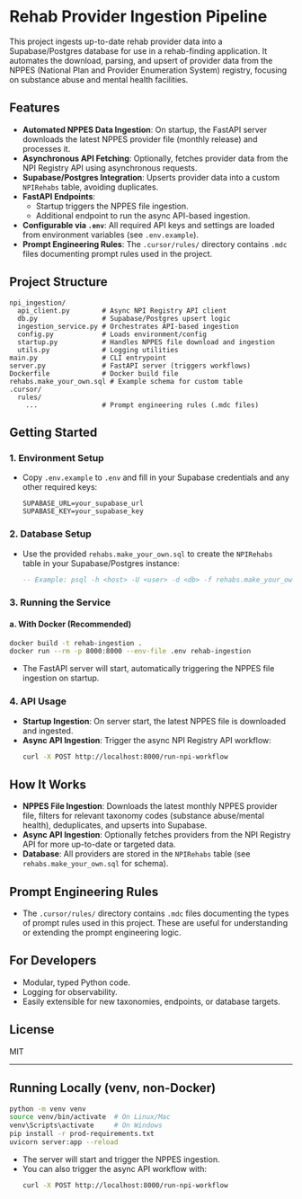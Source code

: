 # Rehab Provider Ingestion Pipeline

This project ingests up-to-date rehab provider data into a Supabase/Postgres database for use in a rehab-finding application. It automates the download, parsing, and upsert of provider data from the NPPES (National Plan and Provider Enumeration System) registry, focusing on substance abuse and mental health facilities.

## Features

- **Automated NPPES Data Ingestion**: On startup, the FastAPI server downloads the latest NPPES provider file (monthly release) and processes it.
- **Asynchronous API Fetching**: Optionally, fetches provider data from the NPI Registry API using asynchronous requests.
- **Supabase/Postgres Integration**: Upserts provider data into a custom `NPIRehabs` table, avoiding duplicates.
- **FastAPI Endpoints**:
  - Startup triggers the NPPES file ingestion.
  - Additional endpoint to run the async API-based ingestion.
- **Configurable via `.env`**: All required API keys and settings are loaded from environment variables (see `.env.example`).
- **Prompt Engineering Rules**: The `.cursor/rules/` directory contains `.mdc` files documenting prompt rules used in the project.

## Project Structure

```
npi_ingestion/
  api_client.py        # Async NPI Registry API client
  db.py                # Supabase/Postgres upsert logic
  ingestion_service.py # Orchestrates API-based ingestion
  config.py            # Loads environment/config
  startup.py           # Handles NPPES file download and ingestion
  utils.py             # Logging utilities
main.py                # CLI entrypoint
server.py              # FastAPI server (triggers workflows)
Dockerfile             # Docker build file
rehabs.make_your_own.sql # Example schema for custom table
.cursor/
  rules/
    ...                # Prompt engineering rules (.mdc files)
```

## Getting Started

### 1. Environment Setup

- Copy `.env.example` to `.env` and fill in your Supabase credentials and any other required keys:
  ```
  SUPABASE_URL=your_supabase_url
  SUPABASE_KEY=your_supabase_key
  ```

### 2. Database Setup

- Use the provided `rehabs.make_your_own.sql` to create the `NPIRehabs` table in your Supabase/Postgres instance:
  ```sql
  -- Example: psql -h <host> -U <user> -d <db> -f rehabs.make_your_own.sql
  ```

### 3. Running the Service

#### a. With Docker (Recommended)

```sh
docker build -t rehab-ingestion .
docker run --rm -p 8000:8000 --env-file .env rehab-ingestion
```

- The FastAPI server will start, automatically triggering the NPPES file ingestion on startup.

### 4. API Usage

- **Startup Ingestion**: On server start, the latest NPPES file is downloaded and ingested.
- **Async API Ingestion**: Trigger the async NPI Registry API workflow:
  ```sh
  curl -X POST http://localhost:8000/run-npi-workflow
  ```

## How It Works

- **NPPES File Ingestion**: Downloads the latest monthly NPPES provider file, filters for relevant taxonomy codes (substance abuse/mental health), deduplicates, and upserts into Supabase.
- **Async API Ingestion**: Optionally fetches providers from the NPI Registry API for more up-to-date or targeted data.
- **Database**: All providers are stored in the `NPIRehabs` table (see `rehabs.make_your_own.sql` for schema).

## Prompt Engineering Rules

- The `.cursor/rules/` directory contains `.mdc` files documenting the types of prompt rules used in this project. These are useful for understanding or extending the prompt engineering logic.

## For Developers

- Modular, typed Python code.
- Logging for observability.
- Easily extensible for new taxonomies, endpoints, or database targets.

## License

MIT

---

## Running Locally (venv, non-Docker)

```sh
python -m venv venv
source venv/bin/activate  # On Linux/Mac
venv\Scripts\activate     # On Windows
pip install -r prod-requirements.txt
uvicorn server:app --reload
```

- The server will start and trigger the NPPES ingestion.
- You can also trigger the async API workflow with:
  ```sh
  curl -X POST http://localhost:8000/run-npi-workflow
  ```
